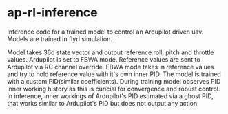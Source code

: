# ap-rl-inference
Inference code for a trained model to control an Ardupilot driven uav. Models are trained in flyrl simulation.

Model takes 36d state vector and output reference roll, pitch and throttle values. Ardupilot is set to FBWA mode. Reference values are sent to Ardupilot via RC channel override. FBWA mode takes in reference values and try to 
hold reference value with it's own inner PID. The model is trained with a custom PID(similar coefficients). During training model observes PID inner working history as this is curicial for convergence and robust control.
In inference, inner workings of Ardupilot's PID estimated via a ghost PID, that works similar to Ardupilot's PID but does not output any action.
